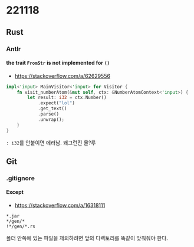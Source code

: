 # 221118
## Rust
### Antlr
#### the trait `FromStr` is not implemented for `()`
- https://stackoverflow.com/a/62629556
```rust
impl<'input> MainVisitor<'input> for Visitor {
    fn visit_numberAtom(&mut self, ctx: &NumberAtomContext<'input>) {
        let result: i32 = ctx.Number()
            .expect("lol")
            .get_text()
            .parse()
            .unwrap();
    }
}
```
`: i32`를 안붙이면 에러남. 왜그런진 몰?루

## Git
### .gitignore
#### Except
- https://stackoverflow.com/a/16318111
```gitignore
*.jar
*/gen/*
!*/gen/*.rs
```
폴더 안쪽에 있는 파일을 제외하려면 앞의 디렉토리를 똑같이 맞춰줘야 한다.
